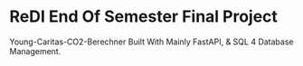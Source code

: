 # ReDI End Of Semester Final Project
Young-Caritas-CO2-Berechner Built With Mainly FastAPI, & SQL 4 Database Management. 
